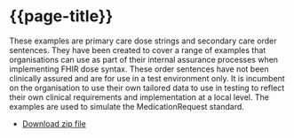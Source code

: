 # {{page-title}}

These examples are primary care dose strings and secondary care order sentences. They have been created to cover a range of examples that organisations can use as part of their internal assurance processes when implementing FHIR dose syntax. These order sentences have not been clinically assured and are for use in a test environment only.  It is incumbent on the organisation to use their own tailored data to use in testing to reflect their own clinical requirements and implementation at a local level. The examples are used to simulate the MedicationRequest standard.

* [Download zip file](https://github.com/nhsengland/Digital-Interoperable-Meds/archive/refs/tags/1.0.0.zip)
